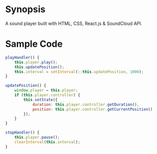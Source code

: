 # Synopsis
A sound player built with HTML, CSS, React.js & SoundCloud API.

# Sample Code
```javascript
playHandler() {
	this.player.play();
	this.updatePosition();
	this.interval = setInterval(::this.updatePosition, 1000);
}

updatePosition() {
	window.player = this.player;
	if (this.player.controller) {	
		this.setState({
			duration: this.player.controller.getDuration(),
			position: this.player.controller.getCurrentPosition()
		});
	}
}

stopHandler() {
	this.player.pause();
	clearInterval(this.interval);
}
```

